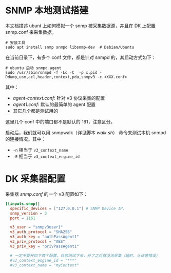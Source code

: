 # SNMP 本地测试搭建

本文档描述 ubunt 上如何模拟一个 snmp 被采集数据源，并且在 DK 上配置 snmp.conf 来采集数据。


```shell
# 安装工具
sudo apt install snmp snmpd libsnmp-dev  # Debian/Ubuntu 
```

在当前目录下，有多个 conf 文件，都是针对 snmpd 的，其启动方式如下：


```
# ubuntu 启动 snmpd agent
sudo /usr/sbin/snmpd -f -Lo -C  -p x.pid -Ddump,usm,acl,header,context,pdu,snmpv3 -c <XXX.conf>
```

其中：

- *agent-context.conf*: 针对 v3 协议采集的配置
- *agent1.conf*: 默认的最简单的 agent 配置
- 其它几个都是测试用的

这里几个 conf 中的端口都不是默认的 161，注意区分。

启动后，我们就可以用 snmpwalk（详见脚本 *walk.sh*） 命令来测试本机 snmpd 的连接情况。其中：

- `-n` 相当于 `v3_context_name`
- `-E` 相当于 `v3_context_engine_id`

# DK 采集器配置

采集器 *snmp.conf* 的一个 v3 配置如下：

```toml 
[[inputs.snmp]]
  specific_devices = ["127.0.0.1"] # SNMP Device IP.
  snmp_version = 3
  port = 1161

  v3_user = "snmpv3user1"
  v3_auth_protocol = "SHA256"
  v3_auth_key = "authPassAgent1"
  v3_priv_protocol = "AES"
  v3_priv_key = "privPassAgent1"

  # 一定不要开如下两个配置，目前测试下来，开了之后就没法采集（超时、认证等错误）
  #v3_context_engine_id = "***"
  #v3_context_name = "myContext"
```

